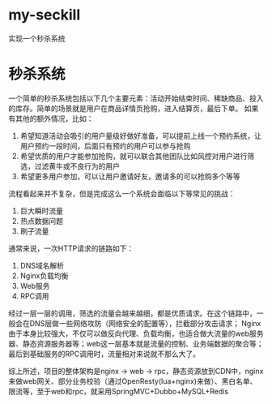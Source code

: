 # my-seckill
实现一个秒杀系统

# 秒杀系统
一个简单的秒杀系统包括以下几个主要元素：活动开始结束时间、稀缺商品、投入的库存。简单的场景就是用户在商品详情页抢购，进入结算页，最后下单。
如果有其他的额外情况，比如：
1. 希望知道活动会吸引的用户量级好做好准备，可以提前上线一个预约系统，让用户预约一段时间，后面只有预约的用户可以参与抢购
2. 希望优质的用户才能参加抢购，就可以联合其他团队比如风控对用户进行筛选，过滤黄牛或不良行为的用户
3. 希望更多用户参加，可以让用户邀请好友，邀请多的可以抢购多个等等

流程看起来并不复杂，但是完成这么一个系统会面临以下等常见的挑战：
1. 巨大瞬时流量
2. 热点数据问题
3. 刷子流量

通常来说，一次HTTP请求的链路如下：
1. DNS域名解析
2. Nginx负载均衡
3. Web服务
4. RPC调用

经过一层一层的调用，筛选的流量会越来越细，都是优质请求。在这个链路中，一般会在DNS层做一些网络攻防（网络安全的配置等），拦截部分攻击请求；
Nginx由于本身比较强大，不仅可以做反向代理、负载均衡，也适合做大流量的web服务器、静态资源服务器等；web这一层基本就是流量的控制、业务端数据的聚合等；
最后到基础服务的RPC调用时，流量相对来说就不那么大了。

综上所述，项目的整体架构是nginx -> web -> rpc，静态资源放到CDN中，nginx来做web网关、部分业务校验（通过OpenResty(lua+nginx)来做）、黑白名单、限流等，至于web和rpc，就采用SpringMVC+Dubbo+MySQL+Redis






























